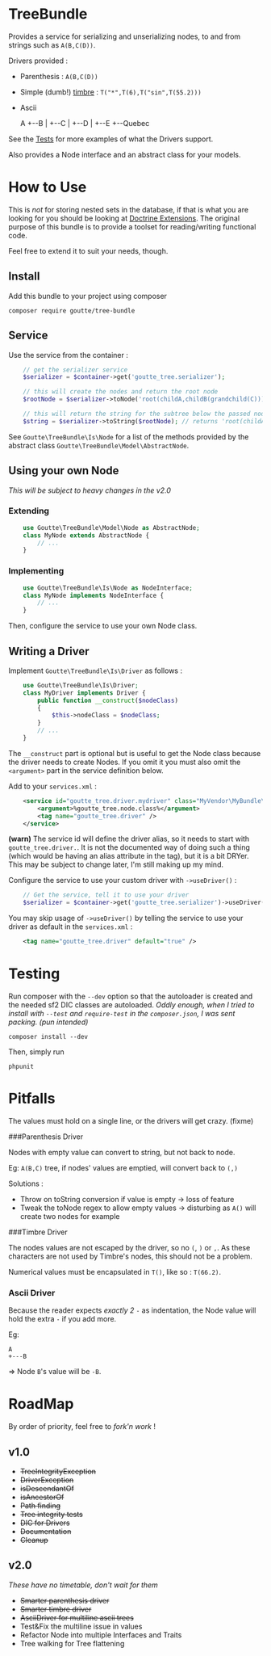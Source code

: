 TreeBundle
==========

Provides a service for serializing and unserializing nodes, to and from strings such as `A(B,C(D))`.

Drivers provided :
  - Parenthesis : `A(B,C(D))`
  - Simple (dumb!) [timbre](https://github.com/mohayonao/timbre) : `T("*",T(6),T("sin",T(55.2)))`
  - Ascii

    A
    +--B
    |  +--C
    |  +--D
    |     +--E
    +--Quebec

See the [Tests](https://github.com/Goutte/TreeBundle/tree/master/Driver) for more examples of what the Drivers support.

Also provides a Node interface and an abstract class for your models.


How to Use
==========

This is *not* for storing nested sets in the database, if that is what you are looking for you should be looking at
[Doctrine Extensions](https://github.com/l3pp4rd/DoctrineExtensions).
The original purpose of this bundle is to provide a toolset for reading/writing functional code.

Feel free to extend it to suit your needs, though.

Install
-------

Add this bundle to your project using composer

    composer require goutte/tree-bundle


Service
-------

Use the service from the container :

``` php
    // get the serializer service
    $serializer = $container->get('goutte_tree.serializer');

    // this will create the nodes and return the root node
    $rootNode = $serializer->toNode('root(childA,childB(grandchild(C)))');

    // this will return the string for the subtree below the passed node
    $string = $serializer->toString($rootNode); // returns 'root(childA,childB(grandchild(C)))'
```


See `Goutte\TreeBundle\Is\Node` for a list of the methods provided by the abstract class `Goutte\TreeBundle\Model\AbstractNode`.


Using your own Node
-------------------

_This will be subject to heavy changes in the v2.0_

### Extending

``` php
    use Goutte\TreeBundle\Model\Node as AbstractNode;
    class MyNode extends AbstractNode {
        // ...
    }
```


### Implementing

``` php
    use Goutte\TreeBundle\Is\Node as NodeInterface;
    class MyNode implements NodeInterface {
        // ...
    }
```

Then, configure the service to use your own Node class.


Writing a Driver
----------------

Implement `Goutte\TreeBundle\Is\Driver` as follows :

``` php
    use Goutte\TreeBundle\Is\Driver;
    class MyDriver implements Driver {
        public function __construct($nodeClass)
        {
            $this->nodeClass = $nodeClass;
        }
        // ...
    }
```

The `__construct` part is optional but is useful to get the Node class because the driver needs to create Nodes.
If you omit it you must also omit the `<argument>` part in the service definition below.

Add to your `services.xml` :

``` xml
    <service id="goutte_tree.driver.mydriver" class="MyVendor\MyBundle\Driver\MyDriver">
        <argument>%goutte_tree.node.class%</argument>
        <tag name="goutte_tree.driver" />
    </service>
```

**(warn)** The service id will define the driver alias, so it needs to start with `goutte_tree.driver.`.
It is not the documented way of doing such a thing (which would be having an alias attribute in the tag), but it is a bit DRYer.
This may be subject to change later, I'm still making up my mind.

Configure the service to use your custom driver with `->useDriver()` :

``` php
    // Get the service, tell it to use your driver
    $serializer = $container->get('goutte_tree.serializer')->useDriver('mydriver');
```

You may skip usage of `->useDriver()` by telling the service to use your driver as default in the `services.xml` :

``` xml
    <tag name="goutte_tree.driver" default="true" />
```


Testing
=======

Run composer with the `--dev` option so that the autoloader is created and the needed sf2 DIC classes are autoloaded.
_Oddly enough, when I tried to install with `--test` and `require-test` in the `composer.json`, I was sent packing. (pun intended)_

    composer install --dev

Then, simply run

    phpunit


Pitfalls
========

The values must hold on a single line, or the drivers will get crazy. (fixme)

###Parenthesis Driver

Nodes with empty value can convert to string, but not back to node.

Eg: `A(B,C)` tree, if nodes' values are emptied, will convert back to `(,)`

Solutions :
  - Throw on toString conversion if value is empty -> loss of feature
  - Tweak the toNode regex to allow empty values -> disturbing as `A()` will create two nodes for example

###Timbre Driver

The nodes values are not escaped by the driver, so no `(`, `)` or `,`.
As these characters are not used by Timbre's nodes, this should not be a problem.

Numerical values must be encapsulated in `T()`, like so : `T(66.2)`.

### Ascii Driver

Because the reader expects *exactly 2* `-` as indentation, the Node value will hold the extra `-` if you add more.

Eg:

    A
    +---B

=> Node `B`'s value will be `-B`.


RoadMap
=======

By order of priority, feel free to *fork'n work* !


v1.0
----

- ~~TreeIntegrityException~~
- ~~DriverException~~
- ~~isDescendantOf~~
- ~~isAncestorOf~~
- ~~Path finding~~
- ~~Tree integrity tests~~
- ~~DIC for Drivers~~
- ~~Documentation~~
- ~~Cleanup~~


v2.0
----

_These have no timetable, don't wait for them_

- ~~Smarter parenthesis driver~~
- ~~Smarter timbre driver~~
- ~~AsciiDriver for multiline ascii trees~~
- Test&Fix the multiline issue in values
- Refactor Node into multiple Interfaces and Traits
- Tree walking for Tree flattening
